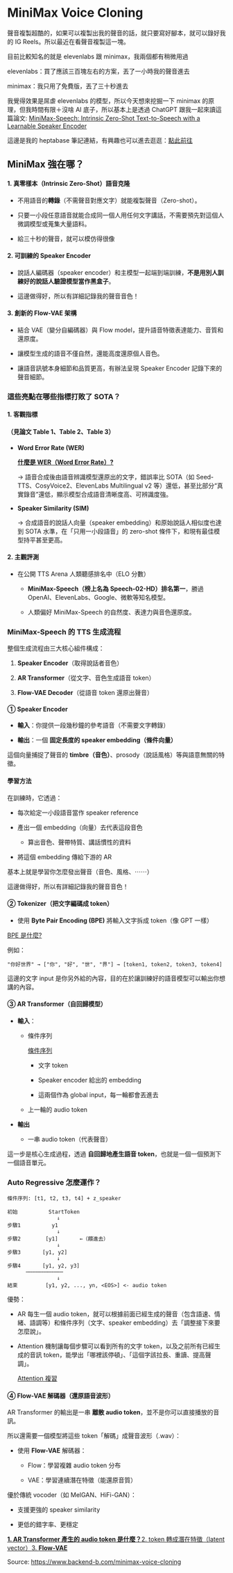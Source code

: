 # MiniMax Voice Cloning

聲音複製超酷的，如果可以複製出我的聲音的話，就只要寫好腳本，就可以錄好我的 IG Reels。所以最近在看聲音複製這一塊。

目前比較知名的就是 elevenlabs 跟 minimax，我兩個都有稍微用過

elevenlabs：買了應該三百塊左右的方案，丟了一小時我的聲音進去

minimax：我只用了免費版，丟了三十秒進去

我覺得效果是屌虐 elevenlabs 的模型，所以今天想來挖掘一下 minimax 的原理，但我時間有限＋沒啥 AI 底子，所以基本上是透過 ChatGPT 跟我一起來讀這篇論文: [MiniMax-Speech: Intrinsic Zero-Shot Text-to-Speech with a Learnable Speaker Encoder](https://arxiv.org/pdf/2505.07916)

這邊是我的 heptabase 筆記連結，有興趣也可以進去逛逛：[點此前往](https://app.heptabase.com/w/be7836298966b690ce047b07abf835685b78fa20b74a18665be149a0079ec5a6)

## MiniMax 強在哪？

#### **1\. 真零樣本（Intrinsic Zero-Shot）語音克隆**

- 不用語音的**轉錄**（不需聲音對應文字）就能複製聲音（Zero-shot）。

- 只要一小段任意語音就能合成同一個人用任何文字講話，不需要預先對這個人微調模型或蒐集大量語料。

- 給三十秒的聲音，就可以模仿得很像

#### **2\. 可訓練的 Speaker Encoder**

- 說話人編碼器（speaker encoder）和主模型一起端到端訓練，**不是用別人訓練好的說話人驗證模型當作黑盒子**。

- 這邊做得好，所以有詳細記錄我的聲音音色！

#### **3\. 創新的 Flow-VAE 架構**

- 結合 VAE（變分自編碼器）與 Flow model，提升語音特徵表達能力、音質和還原度。

- 讓模型生成的語音不僅自然，還能高度還原個人音色。

- 讓語音訊號本身細節和品質更高，有辦法呈現 Speaker Encoder 記錄下來的聲音細節。

### **這些亮點在哪些指標打敗了 SOTA？**

#### **1\. 客觀指標**

#### **（見論文 Table 1、Table 2、Table 3）**

- **Word Error Rate (WER)**

   **[什麼是 WER（Word Error Rate）?](https://www.backend-b.com/%E4%BB%80%E9%BA%BC%E6%98%AF-werword-error-rate)**

   → 語音合成後由語音辨識模型還原出的文字，錯誤率比 SOTA（如 Seed-TTS、CosyVoice2、ElevenLabs Multilingual v2 等）還低，甚至比部分“真實錄音”還低，顯示模型合成語音清晰度高、可辨識度強。

- **Speaker Similarity (SIM)**

   → 合成語音的說話人向量（speaker embedding）和原始說話人相似度也達到 SOTA 水準，在「只用一小段語音」的 zero-shot 條件下，和現有最佳模型持平甚至更高。

#### **2\. 主觀評測**

- 在公開 TTS Arena 人類聽感排名中（ELO 分數）

   - **MiniMax-Speech（榜上名為 Speech-02-HD）排名第一**，勝過 OpenAI、ElevenLabs、Google、微軟等知名模型。

   - 人類偏好 MiniMax-Speech 的自然度、表達力與音色還原度。

### **MiniMax-Speech 的 TTS** 生成流程

整個生成流程由三大核心組件構成：

1. **Speaker Encoder**（取得說話者音色）

2. **AR Transformer**（從文字、音色生成語音 token）

3. **Flow-VAE Decoder**（從語音 token 還原出聲音）

#### **① Speaker Encoder**

- **輸入**：你提供一段幾秒鐘的參考語音（不需要文字轉錄）

- **輸出**：一個 **固定長度的 speaker embedding（條件向量）**

這個向量捕捉了聲音的 **timbre（音色）**、prosody（說話風格）等與語意無關的特徵。

#### **學習方法**

在訓練時，它透過：

- 每次給定一小段語音當作 speaker reference

- 產出一個 embedding（向量）去代表這段音色

   - 算出音色、聲帶特質、講話慣性的資料

- 將這個 embedding 傳給下游的 AR

基本上就是學習你怎麼發出聲音（音色、風格、⋯⋯）

這邊做得好，所以有詳細記錄我的聲音音色！

#### **② Tokenizer（把文字編碼成 token）**

- 使用 **Byte Pair Encoding (BPE)** 將輸入文字拆成 token（像 GPT 一樣）

[BPE 是什麼?](https://www.backend-b.com/bpe-%E6%98%AF%E4%BB%80%E9%BA%BC)

例如：

```
"你好世界" → ["你", "好", "世", "界"] → [token1, token2, token3, token4]
```

這邊的文字 input 是你另外給的內容，目的在於讓訓練好的語音模型可以輸出你想講的內容。

#### **③ AR Transformer（自回歸模型）**

- **輸入**：

   - 條件序列

      [條件序列](https://www.backend-b.com/%E6%A2%9D%E4%BB%B6%E5%BA%8F%E5%88%97)

      - 文字 token

      - Speaker encoder 給出的 embedding

      - 這兩個作為 global input，每一輪都會丟進去

   - 上一輪的 audio token

- **輸出**

   - 一串 audio token（代表聲音）

這一步是核心生成過程，透過 **自回歸地產生語音 token**，也就是一個一個預測下一個語音單元。

### Auto Regressive 怎麼運作？

```
條件序列: [t1, t2, t3, t4] + z_speaker

初始          StartToken
                ↓
步驟1          y1
                ↓
步驟2        [y1]       ←（餵進去）
                ↓
步驟3       [y1, y2]
                ↓
步驟4       [y1, y2, y3]
      ⋯⋯⋯⋯⋯⋯⋯⋯⋯⋯⋯⋯
                ↓
結束         [y1, y2, ..., yn, <EOS>] <- audio token
```

優勢：

- AR 每生一個 audio token，就可以根據前面已經生成的聲音（包含語速、情緒、語調等）和條件序列（文字、speaker embedding）去「調整接下來要怎麼說」。

- Attention 機制讓每個步驟可以看到所有的文字 token，以及之前所有已經生成的音訊 token，能學出「哪裡該停頓」、「這個字該拉長、重讀、提高聲調」。

   [Attention 複習](https://www.backend-b.com/attention-%E8%A4%87%E7%BF%92)

#### **④ Flow-VAE 解碼器（還原語音波形）**

AR Transformer 的輸出是一串 **離散 audio token**，並不是你可以直接播放的音訊。

所以還需要一個模型將這些 token「解碼」成聲音波形（.wav）：

- 使用 **Flow-VAE** 解碼器：

   - Flow：學習複雜 audio token 分布

   - VAE：學習連續潛在特徵（能還原音質）

優於傳統 vocoder（如 MelGAN、HiFi-GAN）：

- 支援更強的 speaker similarity

- 更低的錯字率、更穩定

**[1\. AR Transformer 產生的 audio token 是什麼？](https://www.backend-b.com/1-ar-transformer-%E7%94%A2%E7%94%9F%E7%9A%84-audio-token-%E6%98%AF%E4%BB%80%E9%BA%BC)**[2\. token 轉成潛在特徵（latent vector）](https://www.backend-b.com/2-token-%E8%BD%89%E6%88%90%E6%BD%9B%E5%9C%A8%E7%89%B9%E5%BE%B5latent-vector)[3\. **Flow-VAE**](https://www.backend-b.com/3-flow-vae)



Source: <https://www.backend-b.com/minimax-voice-cloning>